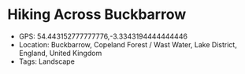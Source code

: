 # Hiking Across Buckbarrow

- GPS: 54.443152777777776,-3.3343194444444446
- Location: Buckbarrow, Copeland Forest / Wast Water, Lake District, England, United Kingdom
- Tags: Landscape

